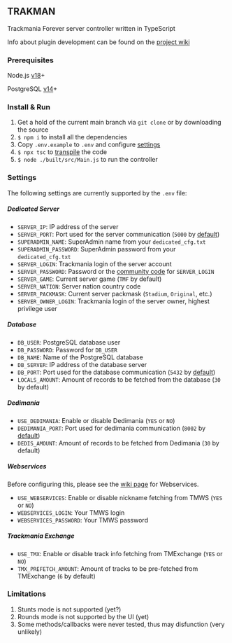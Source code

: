 ## TRAKMAN
Trackmania Forever server controller written in TypeScript

Info about plugin development can be found on the [project wiki](https://github.com/felacek/trakman/wiki)

### Prerequisites
Node.js [v18](https://nodejs.org/en/download/current/)+

PostgreSQL [v14](https://www.postgresql.org/download/)+

### Install & Run
1. Get a hold of the current main branch via `git clone` or by downloading the source
2. `$ npm i` to install all the dependencies
3. Copy `.env.example` to `.env` and configure [settings](https://github.com/felacek/trakman/README.md#settings)
4. `$ npx tsc` to [transpile](https://www.typescriptlang.org/docs/handbook/typescript-tooling-in-5-minutes.html#compiling-your-code) the code
5. `$ node ./built/src/Main.js` to run the controller

### Settings
The following settings are currently supported by the `.env` file:
##### Dedicated Server
- `SERVER_IP`: IP address of the server
- `SERVER_PORT`: Port used for the server communication (`5000` by [default](https://www.tm-forum.com/viewtopic.php?p=107361&hilit=5000#p107361))
- `SUPERADMIN_NAME`: SuperAdmin name from your `dedicated_cfg.txt`
- `SUPERADMIN_PASSWORD`: SuperAdmin password from your `dedicated_cfg.txt`
- `SERVER_LOGIN`: Trackmania login of the server account
- `SERVER_PASSWORD`: Password or the [community code](http://official.trackmania.com/tmf-communitycode/) for `SERVER_LOGIN`
- `SERVER_GAME`: Current server game (`TMF` by default)
- `SERVER_NATION`: Server nation country code
- `SERVER_PACKMASK`: Current server packmask (`Stadium`, `Original`, etc.)
- `SERVER_OWNER_LOGIN`: Trackmania login of the server owner, highest privilege user
##### Database
- `DB_USER`: PostgreSQL database user
- `DB_PASSWORD`: Password for `DB_USER`
- `DB_NAME`: Name of the PostgreSQL database
- `DB_SERVER`: IP address of the database server
- `DB_PORT`: Port used for the database communication (`5432` by [default](https://www.postgresql.org/docs/current/runtime-config-connection.html#RUNTIME-CONFIG-CONNECTION-SETTINGS))
- `LOCALS_AMOUNT`: Amount of records to be fetched from the database (`30` by default)
##### Dedimania
- `USE_DEDIMANIA`: Enable or disable Dedimania (`YES` or `NO`)
- `DEDIMANIA_PORT`: Port used for dedimania communication (`8002` by [default](http://dedimania.net/SITE/forum/viewtopic.php?pid=1366#p1366))
- `DEDIS_AMOUNT`: Amount of records to be fetched from Dedimania (`30` by default)
##### Webservices
Before configuring this, please see the [wiki page](https://github.com/felacek/trakman/wiki/Trackmania-Web-Services) for Webservices.
- `USE_WEBSERVICES`: Enable or disable nickname fetching from TMWS (`YES` or `NO`)
- `WEBSERVICES_LOGIN`: Your TMWS login
- `WEBSERVICES_PASSWORD`: Your TMWS password
##### Trackmania Exchange
- `USE_TMX`: Enable or disable track info fetching from TMExchange (`YES` or `NO`)
- `TMX_PREFETCH_AMOUNT`: Amount of tracks to be pre-fetched from TMExchange (`6` by default)

### Limitations
1. Stunts mode is not supported (yet?)
2. Rounds mode is not supported by the UI (yet)
3. Some methods/callbacks were never tested, thus may disfunction (very unlikely)
